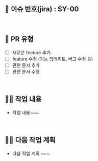 ## 🌿 이슈 번호(jira) : SY-00

<br>

## 📝 PR 유형 
- [ ] 새로운 feature 추가
- [ ] feature 수정 (기능 업데이트, 버그 수정 등)
- [ ] 관련 문서 추가
- [ ] 관련 문서 수정

<br>

## 🧑‍💻 작업 내용 
- 작업 내용~~~

<br>

## 🏃‍♂️ 다음 작업 계획 
- 다음 작업 계획 ~~~

<br>
